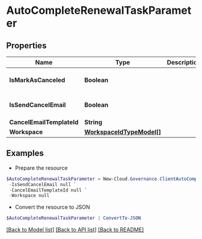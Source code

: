 # AutoCompleteRenewalTaskParameter
## Properties

Name | Type | Description | Notes
------------ | ------------- | ------------- | -------------
**IsMarkAsCanceled** | **Boolean** |  | [optional] [default to $false]
**IsSendCancelEmail** | **Boolean** |  | [optional] [default to $false]
**CancelEmailTemplateId** | **String** |  | [optional] 
**Workspace** | [**WorkspaceIdTypeModel[]**](WorkspaceIdTypeModel.md) |  | [optional] 

## Examples

- Prepare the resource
```powershell
$AutoCompleteRenewalTaskParameter = New-Cloud.Governance.ClientAutoCompleteRenewalTaskParameter  -IsMarkAsCanceled null `
 -IsSendCancelEmail null `
 -CancelEmailTemplateId null `
 -Workspace null
```

- Convert the resource to JSON
```powershell
$AutoCompleteRenewalTaskParameter | ConvertTo-JSON
```

[[Back to Model list]](../README.md#documentation-for-models) [[Back to API list]](../README.md#documentation-for-api-endpoints) [[Back to README]](../README.md)

